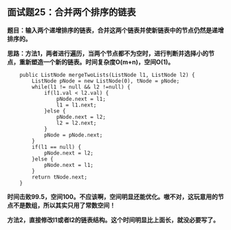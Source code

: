 ## 面试题25：合并两个排序的链表
**题目：输入两个递增排序的链表，合并这两个链表并使新链表中的节点仍然是递增排序的。**

**思路：方法1，两者进行遍历，当两个节点都不为空时，进行判断并选择小的节点，重新塑造一个新的链表。时间复杂度O(m+n)，空间O(1)。**
```
	public ListNode mergeTwoLists(ListNode l1, ListNode l2) {
		ListNode pNode = new ListNode(0), tNode = pNode;
		while(l1 != null && l2 !=null) {
			if(l1.val < l2.val) {
				pNode.next = l1;
				l1 = l1.next;
			}else {
				pNode.next = l2;
				l2 = l2.next;
			}
			pNode = pNode.next;
		}
		if(l1 == null) {
			pNode.next = l2;
		}else {
			pNode.next = l1;
		}
		return tNode.next;
    }
```
**时间击败99.5，空间100。不应该啊，空间明显还能优化。嗷不对，这玩意用的节点不是数组，所以其实只用了常数空间！**

**方法2，直接修改l1或者l2的链表结构。这个时间明显比上面长，就没必要写了。**
